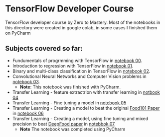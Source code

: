 # TensorFlow Developer Course

TensorFlow developer course by Zero to Mastery.
Most of the notebooks in this directory were created in google colab, in some cases I finished them on PyCharm

## Subjects covered so far:
* Fundumentals of progrmming with TensorFlow in [notebook 00](https://github.com/TalCordova/TensorFlow_Course/blob/main/00_tensorflow_fundamentals.ipynb).
* Introduction to regression with TensorFlow in [notebook 01](https://github.com/TalCordova/TensorFlow_Course/blob/main/01_neural_network_regression_with_tensorflow.ipynb).
* Binary and multi-class classification in TensorFlow in [notebook 02](https://github.com/TalCordova/TensorFlow_Course/blob/main/02_neural_network_classification_in_tensorflow.ipynb).
* Convolutional Neural Networks and Computer Vision problems in [notebook 03](https://github.com/TalCordova/TensorFlow_Course/blob/main/03_convolutional_neural_networks_with_tensorflow.ipynb).
  * **Note**: This notebook was finished with PyCharm.
* Transfer Learning - feature extractrion with transfer learning in [notbook 04](https://github.com/TalCordova/TensorFlow_Course/blob/main/04_transfer_learning_with_tensorflow_part_1.ipynb)
* Transfer Learning - Fine tuning a model in [notebook 05](https://github.com/TalCordova/TensorFlow_Course/blob/main/05_transfer_learning_with_tensorflow_part_2.ipynb)
* Transfer Learning - Creating a model to beat the original [Food101 Paper](https://data.vision.ee.ethz.ch/cvl/datasets_extra/food-101/static/bossard_eccv14_food-101.pdf) in [notebook 06](https://github.com/TalCordova/TensorFlow_Course/blob/main/06_transfer_learning_with_tensorflow_part_3_scaling_up.ipynb)
* Transfer Learning - Creating a model, using fine tuning and mixed precision to beat [DeepFood paper](https://www.researchgate.net/publication/304163308_DeepFood_Deep_Learning-Based_Food_Image_Recognition_for_Computer-Aided_Dietary_Assessment) in [notebbok 07](https://github.com/TalCordova/TensorFlow_Course/blob/main/07_food_vision_milestone_project_1.ipynb)
  * **Note** The notebook was completed using PyCharm
